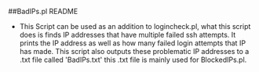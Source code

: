 ##BadIPs.pl README
- This Script can be used as an addition to logincheck.pl, what this script does is finds IP addresses that have multiple failed ssh attempts. It prints the IP address as well as how many failed login attempts that IP has made. This script also outputs these problematic IP addresses to a .txt file called 'BadIPs.txt' this .txt file is mainly used for BlockedIPs.pl.
